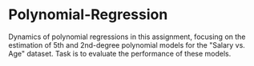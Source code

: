 # Polynomial-Regression
Dynamics of polynomial regressions in this assignment, focusing on the estimation of 5th and 2nd-degree polynomial models for the "Salary vs. Age" dataset. 
Task is to evaluate the performance of these models. 
